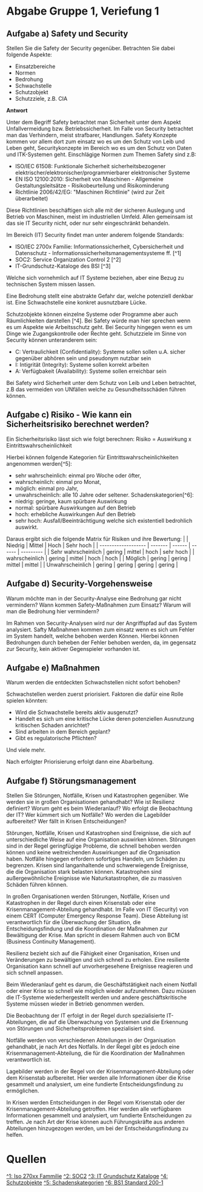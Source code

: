 # Abgabe Gruppe 1, Veriefung 1 

## Aufgabe a) Safety und Security
Stellen Sie die Safety der Security gegenüber. Betrachten Sie dabei folgende
Aspekte:
- Einsatzbereiche
- Normen
- Bedrohung
- Schwachstelle
- Schutzobjekt
- Schutzziele, z.B. CIA

**Antwort** 

Unter dem Begriff Safety betrachtet man Sicherheit unter dem Aspekt Unfallvermeidung bzw. Betriebssicherheit. Im Falle von Security betrachtet man das Verhindern, meist strafbarer, Handlungen.
Safety Konzepte kommen vor allem dort zum einsatz wo es um den Schutz von Leib und Leben geht, Securitykonzepte im Bereich wo es um den Schutz von Daten und ITK-Systemen geht. 
Einschlägige Normen zum Themen Safety sind z.B:
- ISO/IEC 61508: Funktionale Sicherheit sicherheitsbezogener elektrischer/elektronischer/programmierbarer elektronischer Systeme
- EN ISO 12100:2010: Sicherheit von Maschinen - Allgemeine Gestaltungsleitsätze - Risikobeurteilung und Risikominderung
- Richtlinie 2006/42/EG: "Maschinen Richtlinie" (wird zur Zeit überarbeitet)

Diese Richtlinien beschäftigen sich alle mit der sicheren Auslegung und Betrieb von Maschinen, meist im industriellen Umfeld. Allen gemeinsam ist das sie IT Security nicht, oder nur sehr eingeschränkt behandeln.

Im Bereich (IT) Security findet man unter anderem folgende Standards:

- ISO/IEC 2700x Familie: Informationssicherheit, Cybersicherheit und Datenschutz - Informationssicherheitsmanagementsysteme ff. [^1]
- SOC2: Service Organization Control 2 [^2]
- IT-Grundschutz-Kataloge des BSI [^3]

Welche sich vornehmlich auf IT Systeme beziehen, aber eine Bezug zu technischen System missen lassen. 

Eine Bedrohung stellt eine abstrakte Gefahr dar, welche potenziell denkbar ist. Eine Schwachstelle eine konkret ausnutzbare Lücke.

Schutzobjekte können einzelne Systeme oder Programme aber auch Räumlichkeiten darstellen [^4]. Bei Safety würde man hier sprechen wenn es um Aspekte wie Arbeitsschutz geht. Bei Security hingegen wenn es um Dinge wie Zugangskontrolle oder Rechte geht.
Schutzziele im Sinne von Security können unteranderem sein:
- C: Vertraulichkeit (Confidentiality): Systeme sollen sollen u.A. sicher gegenüber abhören sein und pseudonym nutzbar sein
- I: Intigrität (Integrity): Systeme sollen korrekt arbeiten
- A: Verfügbakeit (Availability): Systeme sollen erreichbar sein

Bei Safety wird Sicherheit unter dem Schutz von Leib und Leben betrachtet, z.B das vermeiden von UNfällen welche zu Gesundheitsschäden führen können. 

## Aufgabe c) Risiko - Wie kann ein Sicherheitsrisiko berechnet werden?
Ein Sicherheitsrisiko lässt sich wie folgt berechnen:
Risiko = Auswirkung x Eintrittswahrscheinlichkeit

Hierbei können folgende Kategorien für Eintrittswahrscheinlichkeiten angenommen werden[^5]:
- sehr wahrscheinlich: einmal pro Woche oder öfter,
- wahrscheinlich: einmal pro Monat,
- möglich: einmal pro Jahr,
- unwahrscheinlich: alle 10 Jahre oder seltener.
Schadenskategorien[^6]: 
- niedrig: geringe, kaum spürbare Auswirkung
- normal: spürbare Auswirkungen auf den Betrieb
- hoch: erhebliche Auswirkungen Auf den Betrieb
- sehr hoch: Ausfall/Beeinträchtigung welche sich existentiell bedrohlich auswirkt.

Daraus ergibt sich die folgende Matrix für Risiken und ihre Bewertung:
|                     | Niedrig | Mittel | Hoch   | Sehr hoch |
| ------------------- | ------- | ------ | ------ | --------- |
| Sehr wahrscheinlich | gering  | mittel | hoch   | sehr hoch |
| wahrscheinlich      | gering  | mittel | hoch   | hoch      |
| Möglich             | gering  | gering | mittel | mittel    |
| Unwahrscheinlich    | gering  | gering | gering | gering    |

## Aufgabe d) Security-Vorgehensweise
Warum möchte man in der Security-Analyse eine Bedrohung gar nicht vermindern?
Wann kommen Safety-Maßnahmen zum Einsatz? 
Warum will man die Bedrohung hier vermindern?

Im Rahmen von Security-Analysen wird nur der Angriffspfad auf das System analysiert. 
Safty Maßnahmen kommen zum einsatz wenn es sich um Fehler im System handelt, welche behoben werden Können.
Hierbei können Bedrohungen durch beheben der Fehler behoben werden, da, im gegensatz zur Security, kein aktiver Gegenspieler vorhanden ist.

## Aufgabe e) Maßnahmen
Warum werden die entdeckten Schwachstellen nicht sofort behoben?

Schwachstellen werden zuerst priorisiert. Faktoren die dafür eine Rolle spielen könnten:
- Wird die Schwachstelle bereits aktiv ausgenutzt?
- Handelt es sich um eine kritische Lücke deren potenziellen Ausnutzung kritischen Schaden anrichtet?
- Sind arbeiten in dem Bereich geplant?
- Gibt es regulatorische Pflichten?

Und viele mehr.

Nach erfolgter Priorisierung erfolgt dann eine Abarbeitung.

## Aufgabe f) Störungsmanagement
Stellen Sie Störungen, Notfälle, Krisen und Katastrophen gegenüber.
Wie werden sie in großen Organisationen gehandhabt?
Wie ist Resilienz definiert?
Worum geht es beim Wiederanlauf?
Wo erfolgt die Beobachtung der IT?
Wer kümmert sich um Notfälle?
Wo werden die Lagebilder aufbereitet?
Wer fällt in Krisen Entscheidungen?

Störungen, Notfälle, Krisen und Katastrophen sind Ereignisse, die sich auf unterschiedliche Weise auf eine Organisation auswirken können. Störungen sind in der Regel geringfügige Probleme, die schnell behoben werden können und keine weitreichenden Auswirkungen auf die Organisation haben. Notfälle hingegen erfordern sofortiges Handeln, um Schäden zu begrenzen. Krisen sind langanhaltende und schwerwiegende Ereignisse, die die Organisation stark belasten können. Katastrophen sind außergewöhnliche Ereignisse wie Naturkatastrophen, die zu massiven Schäden führen können. 

In großen Organisationen werden Störungen, Notfälle, Krisen und Katastrophen in der Regel durch einen Krisenstab oder eine Krisenmanagement-Abteilung gehandhabt. Im Falle von IT (Security) von einem CERT (Computer Emergency Response Team). Diese Abteilung ist verantwortlich für die Überwachung der Situation, die Entscheidungsfindung und die Koordination der Maßnahmen zur Bewältigung der Krise. Man spricht in diesem Rahmen auch von BCM (Business Continuity Management).


Resilienz bezieht sich auf die Fähigkeit einer Organisation, Krisen und Veränderungen zu bewältigen und sich schnell zu erholen. Eine resiliente Organisation kann schnell auf unvorhergesehene Ereignisse reagieren und sich schnell anpassen.

Beim Wiederanlauf geht es darum, die Geschäftstätigkeit nach einem Notfall oder einer Krise so schnell wie möglich wieder aufzunehmen. Dazu müssen die IT-Systeme wiederhergestellt werden und andere geschäftskritische Systeme müssen wieder in Betrieb genommen werden.

Die Beobachtung der IT erfolgt in der Regel durch spezialisierte IT-Abteilungen, die auf die Überwachung von Systemen und die Erkennung von Störungen und Sicherheitsproblemen spezialisiert sind.

Notfälle werden von verschiedenen Abteilungen in der Organisation gehandhabt, je nach Art des Notfalls. In der Regel gibt es jedoch eine Krisenmanagement-Abteilung, die für die Koordination der Maßnahmen verantwortlich ist.

Lagebilder werden in der Regel von der Krisenmanagement-Abteilung oder dem Krisenstab aufbereitet. Hier werden alle Informationen über die Krise gesammelt und analysiert, um eine fundierte Entscheidungsfindung zu ermöglichen.

In Krisen werden Entscheidungen in der Regel vom Krisenstab oder der Krisenmanagement-Abteilung getroffen. Hier werden alle verfügbaren Informationen gesammelt und analysiert, um fundierte Entscheidungen zu treffen. Je nach Art der Krise können auch Führungskräfte aus anderen Abteilungen hinzugezogen werden, um bei der Entscheidungsfindung zu helfen.

# Quellen

[^1: Iso 270xx Fammilie](https://www.iso.org/standard/27001)
[^2: SOC2](https://us.aicpa.org/interestareas/frc/assuranceadvisoryservices/aicpasoc2report)
[^3: IT Grundschutz Kataloge](https://www.bsi.bund.de/SharedDocs/Downloads/DE/BSI/Grundschutz/IT-GS-Kompendium_Einzel_PDFs_2023/Zip_Datei_Edition_2023.html)
[^4: Schutzobjekte](https://www.bsi.bund.de/dok/6611132)
[^5: Schadenskategorien](https://www.bsi.bund.de/dok/6611490)
[^6: BS1 Standard 200-1](https://www.bsi.bund.de/dok/10027834)